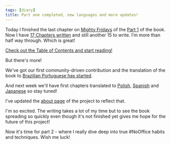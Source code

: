 ```yaml
---
tags: [diary]
title: Part one completed, new languages and more updates!
---
```


Today I finished the last chapter on [Mighty Fridays](/book/friday) of the [Part 1](/book/one) of the book. Now I have [17 Chapters written](/book/) and still another 15 to write. I’m more than half way through. Which is great!

[Check out the Table of Contents and start reading!](/book/)

But there's more!

We've got our first community-driven contribution and the translation of the book to [Brazilian Portuguese has started](/br).

And next week we'll have first chapters translated to [Polish](/pl), [Spanish](/es) and [Japanese](/jp) so stay tuned!

I've updated the [about page](/about) of the project to reflect that.

I'm so excited. The writing takes a lot of my time but to see the book spreading so quickly even though it's not finished yet gives me hope for the future of this project!

Now it's time for part 2 - where I really dive deep into true #NoOffice habits and techniques. Wish me luck!
